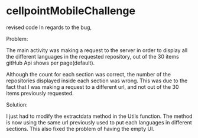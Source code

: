 # cellpointMobileChallenge
revised code
In regards to the bug,

Problem:

The main activity was making a request to the server in order to display all the different languages in the requested repository, out of the 30 items gitHub Api shows per page(default).

Although the count for each section was correct, the number of the repositories displayed inside each section was wrong. 
This was due to the fact that I was making a request to a different url, and not out of the 30 items previously requested.

Solution:

I just had to modify the extractdata method in the Utils function. The method is now using the same url previously used to put each languages in different sections.
This also fixed the problem of having the empty UI.
